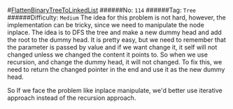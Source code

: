 #[FlattenBinaryTreeToLinkedList](https://leetcode.com/problems/flatten-binary-tree-to-linked-list/)
######No: `114`
######Tag: `Tree`
######Difficulty: `Medium`
The idea for this problem is not hard, however, the implementation can be tricky, since we need to manipulate
the node inplace. The idea is to DFS the tree and make a new dummy head and add the root to the dummy head.
It is pretty easy, but we need to remember that the parameter is passed by value and if we want change it,
it self will not changed unless we changed the content it points to. So when we use recursion, and change the
dummy head, it will not changed. To fix this, we need to return the changed pointer in the end and use it as
the new dummy head. 

So If we face the problem like inplace manipulate, we'd better use iterative approach instead of the recursion
approach.
